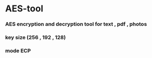 # AES-tool  
### AES encryption and decryption tool for text , pdf , photos 
### key size (256 , 192 , 128)
### mode ECP
